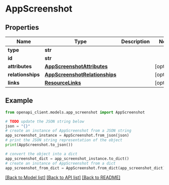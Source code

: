 # AppScreenshot


## Properties

Name | Type | Description | Notes
------------ | ------------- | ------------- | -------------
**type** | **str** |  | 
**id** | **str** |  | 
**attributes** | [**AppScreenshotAttributes**](AppScreenshotAttributes.md) |  | [optional] 
**relationships** | [**AppScreenshotRelationships**](AppScreenshotRelationships.md) |  | [optional] 
**links** | [**ResourceLinks**](ResourceLinks.md) |  | [optional] 

## Example

```python
from openapi_client.models.app_screenshot import AppScreenshot

# TODO update the JSON string below
json = "{}"
# create an instance of AppScreenshot from a JSON string
app_screenshot_instance = AppScreenshot.from_json(json)
# print the JSON string representation of the object
print(AppScreenshot.to_json())

# convert the object into a dict
app_screenshot_dict = app_screenshot_instance.to_dict()
# create an instance of AppScreenshot from a dict
app_screenshot_from_dict = AppScreenshot.from_dict(app_screenshot_dict)
```
[[Back to Model list]](../README.md#documentation-for-models) [[Back to API list]](../README.md#documentation-for-api-endpoints) [[Back to README]](../README.md)


